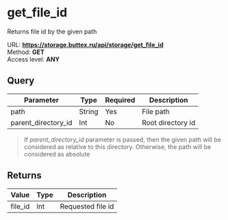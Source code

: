 # get_file_id
Returns file id by the given path

URL: **https://storage.buttex.ru/api/storage/get_file_id** \
Method: **GET**\
Access level: **ANY**

## Query
| Parameter           | Type   | Required | Description       |
|---------------------|--------|----------|-------------------|
| path                | String | Yes      | File path         |
| parent_directory_id | Int    | No       | Root directory id |

> If *parent_directory_id* parameter is passed, then the given path will be
> considered as relative to this directory.
> Otherwise, the path will be considered as absolute

## Returns
| Value   | Type | Description       |
|---------|------|-------------------| 
| file_id | Int  | Requested file id |
